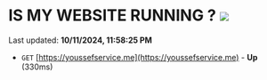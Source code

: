 # IS MY WEBSITE RUNNING ? [![](https://img.shields.io/static/v1?label=Sponsor&message=%E2%9D%A4&logo=GitHub&color=%23fe8e86)](https://github.com/sponsors/Youssef-Lehmam)

Last updated: **10/11/2024, 11:58:25 PM**

- `GET` [https://youssefservice.me](https://youssefservice.me) - **Up** (330ms)
